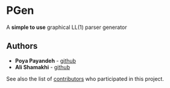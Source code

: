 # PGen

A **simple to use** graphical LL(1) parser generator

## Authors
* **Poya Payandeh** - [github](https://github.com/pouyapayandeh)
* **Ali Shamakhi** - [github](https://github.com/ali-shamakhi)

See also the list of [contributors](https://github.com/Borjianamin98/PGen/graphs/contributors) who participated in this project.
